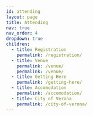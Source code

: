 ```yaml
---
id: attending
layout: page
title: Attending
nav: true
nav_order: 4
dropdown: true
children:
  - title: Registration
    permalink: /registration/
  - title: Venue
    permalink: /venue/
    permalink: /venue/
  - title: Getting Here
    permalink: /getting-here/
  - title: Accomodation
    permalink: /accomodation/    
  - title: City of Verona
    permalink: /city-of-verona/      
---
```

